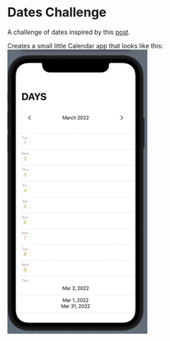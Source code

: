 # Dates Challenge
A challenge of dates inspired by this [post](https://codecrew.codewithchris.com/t/list-of-days-in-current-month/17722/6).

Creates a small little Calendar app that looks like this:
![Dates challenge screenshot](img/datesChallenge.jpeg)

